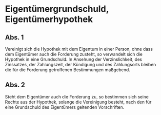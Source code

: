 # Eigentümergrundschuld, Eigentümerhypothek



## Abs. 1

 Vereinigt sich die Hypothek mit dem Eigentum in einer Person, ohne dass dem Eigentümer auch die Forderung zusteht, so verwandelt sich die Hypothek in eine Grundschuld. In Ansehung der Verzinslichkeit, des Zinssatzes, der Zahlungszeit, der Kündigung und des Zahlungsorts bleiben die für die Forderung getroffenen Bestimmungen maßgebend.

## Abs. 2

 Steht dem Eigentümer auch die Forderung zu, so bestimmen sich seine Rechte aus der Hypothek, solange die Vereinigung besteht, nach den für eine Grundschuld des Eigentümers geltenden Vorschriften. 

